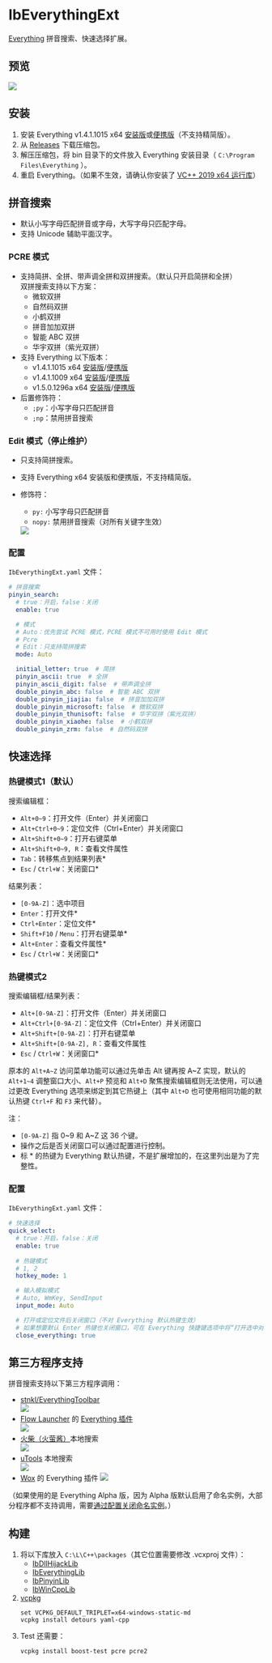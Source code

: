 ﻿# IbEverythingExt
[Everything](https://www.voidtools.com/) 拼音搜索、快速选择扩展。 

## 预览
![](docs/preview.png)

## 安装
1. 安装 Everything v1.4.1.1015 x64 [安装版](https://www.voidtools.com/Everything-1.4.1.1015.x64-Setup.exe)或[便携版](https://www.voidtools.com/Everything-1.4.1.1015.x64.zip)（不支持精简版）。
1. 从 [Releases](../../releases) 下载压缩包。
1. 解压压缩包，将 bin 目录下的文件放入 Everything 安装目录（ `C:\Program Files\Everything` ）。
1. 重启 Everything。（如果不生效，请确认你安装了 [VC++ 2019 x64 运行库](https://support.microsoft.com/topic/the-latest-supported-visual-c-downloads-2647da03-1eea-4433-9aff-95f26a218cc0)）

## 拼音搜索
* 默认小写字母匹配拼音或字母，大写字母只匹配字母。
* 支持 Unicode 辅助平面汉字。

### PCRE 模式
* 支持简拼、全拼、带声调全拼和双拼搜索。（默认只开启简拼和全拼）  
  双拼搜索支持以下方案：
    * 微软双拼
    * 自然码双拼
    * 小鹤双拼
    * 拼音加加双拼
    * 智能 ABC 双拼
    * 华宇双拼（紫光双拼）
* 支持 Everything 以下版本：
  * v1.4.1.1015 x64 [安装版](https://www.voidtools.com/Everything-1.4.1.1015.x64-Setup.exe)/[便携版](https://www.voidtools.com/Everything-1.4.1.1015.x64.zip)
  * v1.4.1.1009 x64 [安装版](https://www.voidtools.com/Everything-1.4.1.1009.x64-Setup.exe)/[便携版](https://www.voidtools.com/Everything-1.4.1.1009.x64.zip)
  * v1.5.0.1296a x64 [安装版](https://www.voidtools.com/Everything-1.5.0.1296a.x64-Setup.exe)/[便携版](https://www.voidtools.com/Everything-1.5.0.1296a.x64.zip)
* 后置修饰符：
  * `;py`：小写字母只匹配拼音
  * `;np`：禁用拼音搜索

### Edit 模式（停止维护）
* 只支持简拼搜索。
* 支持 Everything x64 安装版和便携版，不支持精简版。
* 修饰符：
    * `py:` 小写字母只匹配拼音
    * `nopy:` 禁用拼音搜索（对所有关键字生效）

  <img src="docs/search.png" style="max-height: 500px;"/>

### 配置
`IbEverythingExt.yaml` 文件：
```yaml
# 拼音搜索
pinyin_search:
  # true：开启，false：关闭
  enable: true

  # 模式
  # Auto：优先尝试 PCRE 模式，PCRE 模式不可用时使用 Edit 模式
  # Pcre
  # Edit：只支持简拼搜索
  mode: Auto

  initial_letter: true  # 简拼
  pinyin_ascii: true  # 全拼
  pinyin_ascii_digit: false  # 带声调全拼
  double_pinyin_abc: false  # 智能 ABC 双拼
  double_pinyin_jiajia: false  # 拼音加加双拼
  double_pinyin_microsoft: false  # 微软双拼
  double_pinyin_thunisoft: false  # 华宇双拼（紫光双拼）
  double_pinyin_xiaohe: false  # 小鹤双拼
  double_pinyin_zrm: false  # 自然码双拼
```

## 快速选择
### 热键模式1（默认）
搜索编辑框：
* `Alt+0~9`：打开文件（Enter）并关闭窗口
* `Alt+Ctrl+0~9`：定位文件（Ctrl+Enter）并关闭窗口
* `Alt+Shift+0~9`：打开右键菜单
* `Alt+Shift+0~9, R`：查看文件属性
* `Tab`：转移焦点到结果列表\*
* `Esc` / `Ctrl+W`：关闭窗口\*

结果列表：
* `[0-9A-Z]`：选中项目
* `Enter`：打开文件\*
* `Ctrl+Enter`：定位文件\*
* `Shift+F10` / `Menu`：打开右键菜单\*
* `Alt+Enter`：查看文件属性\*
* `Esc` / `Ctrl+W`：关闭窗口\*

### 热键模式2
搜索编辑框/结果列表：
* `Alt+[0-9A-Z]`：打开文件（Enter）并关闭窗口
* `Alt+Ctrl+[0-9A-Z]`：定位文件（Ctrl+Enter）并关闭窗口
* `Alt+Shift+[0-9A-Z]`：打开右键菜单
* `Alt+Shift+[0-9A-Z], R`：查看文件属性
* `Esc` / `Ctrl+W`：关闭窗口\*

原本的 `Alt+A~Z` 访问菜单功能可以通过先单击 Alt 键再按 A\~Z 实现，默认的 `Alt+1~4` 调整窗口大小、`Alt+P` 预览和 `Alt+D` 聚焦搜索编辑框则无法使用，可以通过更改 Everything 选项来绑定到其它热键上（其中 `Alt+D` 也可使用相同功能的默认热键 `Ctrl+F` 和 `F3` 来代替）。

注：  
* `[0-9A-Z]` 指 0\~9 和 A\~Z 这 36 个键。  
* 操作之后是否关闭窗口可以通过配置进行控制。
* 标 \* 的热键为 Everything 默认热键，不是扩展增加的，在这里列出是为了完整性。

### 配置
`IbEverythingExt.yaml` 文件：
```yaml
# 快速选择
quick_select:
  # true：开启，false：关闭
  enable: true
  
  # 热键模式
  # 1, 2
  hotkey_mode: 1

  # 输入模拟模式
  # Auto, WmKey, SendInput
  input_mode: Auto

  # 打开或定位文件后关闭窗口（不对 Everything 默认热键生效）
  # 如果想要默认 Enter 热键也关闭窗口，可在 Everything 快捷键选项中将“打开选中对象，并退出 Everything”设置为 Enter
  close_everything: true
```

## 第三方程序支持
拼音搜索支持以下第三方程序调用：

* [stnkl/EverythingToolbar](https://github.com/stnkl/EverythingToolbar)  
  <img src="docs/EverythingToolbar.png" style="max-height: 400px;"/>
* [Flow Launcher](https://github.com/Flow-Launcher/Flow.Launcher) 的 [Everything 插件](https://github.com/Flow-Launcher/Flow.Launcher.Plugin.Everything)  
  <img src="docs/FlowLauncher.png"/>
* [火柴（火萤酱）](https://www.huochaipro.com/)本地搜索  
  <img src="docs/HuoChat.png"/>
* [uTools](https://u.tools) 本地搜索  
  <img src="docs/uTools.png" style="max-height: 400px;"/>
* [Wox](https://github.com/Wox-launcher/Wox) 的 Everything 插件 
  <img src="docs/Wox.png"/>

（如果使用的是 Everything Alpha 版，因为 Alpha 版默认启用了命名实例，大部分程序都不支持调用，需要[通过配置关闭命名实例](../../issues/5)。）

## 构建
1. 将以下库放入 `C:\L\C++\packages`（其它位置需要修改 .vcxproj 文件）：
    * [IbDllHijackLib](https://github.com/Chaoses-Ib/IbDllHijackLib/tree/master/DllHijackLib/IbDllHijackLib)
    * [IbEverythingLib](https://github.com/Chaoses-Ib/IbEverythingLib/tree/master/Cpp/IbEverythingLib)
    * [IbPinyinLib](https://github.com/Chaoses-Ib/IbPinyinLib)
    * [IbWinCppLib](https://github.com/Chaoses-Ib/IbWinCppLib/tree/master/WinCppLib/IbWinCppLib)
2. [vcpkg](https://github.com/microsoft/vcpkg)
    ```
    set VCPKG_DEFAULT_TRIPLET=x64-windows-static-md
    vcpkg install detours yaml-cpp
    ```
3. Test 还需要：
    ```
    vcpkg install boost-test pcre pcre2
    ```